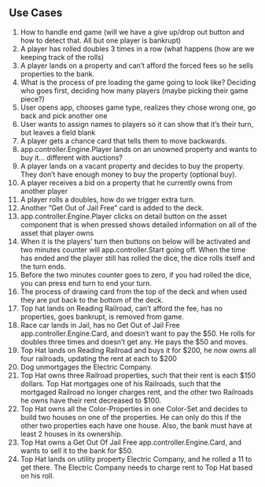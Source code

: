 ## Use Cases
1. How to handle end game (will we have a give up/drop out button and how to detect that. All but one player is bankrupt)
2. A player has rolled doubles 3 times in a row (what happens (how are we keeping track of the rolls)
3. A player lands on a property and can’t afford the forced fees so he sells properties to the bank.
4. What is the process of pre loading the game going to look like? Deciding who goes first, deciding how many players (maybe picking their game piece?)
5. User opens app, chooses game type, realizes they chose wrong one, go back and pick another one
6. User wants to assign names to players so it can show that it’s their turn, but leaves a field blank 
7. A player gets a chance card that tells them to move backwards.
8. app.controller.Engine.Player lands on an unowned property and wants to buy it… different with auctions?
9. A player lands on a vacant property and decides to buy the property. They don’t have enough money to buy the property  (optional buy).
10. A player receives a bid on a property that he currently owns from another player
11. A player rolls a doubles, how do we trigger extra turn. 
12. Another “Get Out of Jail Free” card is added to the deck.
13. app.controller.Engine.Player clicks on detail button on the asset component that is when pressed shows detailed information on all of the asset that player owns
14. When it is the players’ turn then buttons on below will be activated and two minutes counter will app.controller.Start going off. When the time has ended and the player still has rolled the dice, the dice rolls itself and the turn ends.
15. Before the two minutes counter goes to zero, if you had rolled the dice, you can press end turn to end your turn.
16. The process of drawing card from the top of the deck and when used they are put back to the bottom of the deck.
17. Top hat lands on Reading Railroad, can’t afford the fee, has no properties, goes bankrupt, is removed from game.
18. Race car lands in Jail, has no Get Out of Jail Free app.controller.Engine.Card, and doesn’t want to pay the $50. He rolls for doubles three times and doesn’t get any. He pays the $50 and moves.
19. Top Hat lands on Reading Railroad and buys it for $200, he now owns all four railroads, updating the rent at each to $200
20. Dog unmortgages the Electric Company.
21. Top Hat owns three Railroad properties, such that their rent is each $150 dollars. Top Hat mortgages one of his Railroads, such that the mortgaged Railroad no longer charges rent, and the other two Railroads he owns have their rent decreased to $100.
22. Top Hat owns all the Color-Properties in one Color-Set and decides to build two houses on one of the properties. He can only do this if the other two properties each have one house. Also, the bank must have at least 2 houses in its ownership.
23. Top Hat owns a Get Out Of Jail Free app.controller.Engine.Card, and wants to sell it to the bank for $50.
24. Top Hat lands on utility property Electric Company, and he rolled a 11 to get there. The Electric Company needs to charge rent to Top Hat based on his roll.
